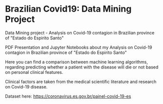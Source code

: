 # Brazilian Covid19: Data Mining Project
Data Mining project - Analysis on Covid-19 contagion in Brazilian province of "Estado do Espirito Santo"

PDF Presentation and Jupyter Notebooks about my Analysis on Covid-19 contagion in Brazilian province of "Estado do Espirito Santo"

Here you can find a comparison between machine learning algorithms, regarding predicting whether a patient with the disease will die or not based on personal clinical features.

Clinical factors are taken from the medical scientific literature and research on Covid-19 disease.

Dataset here: https://coronavirus.es.gov.br/painel-covid-19-es
